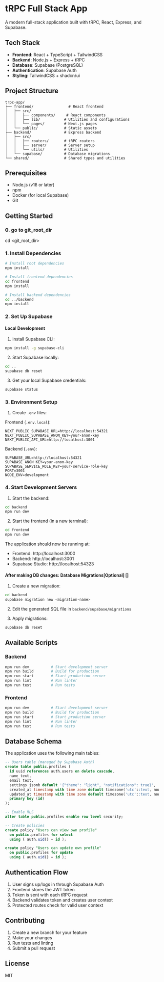 # tRPC Full Stack App

A modern full-stack application built with tRPC, React, Express, and Supabase.

## Tech Stack

- **Frontend**: React + TypeScript + TailwindCSS
- **Backend**: Node.js + Express + tRPC
- **Database**: Supabase (PostgreSQL)
- **Authentication**: Supabase Auth
- **Styling**: TailwindCSS + shadcn/ui

## Project Structure

```
trpc-app/
├── frontend/                # React frontend
│   ├── src/
│   │   ├── components/     # React components
│   │   ├── lib/           # Utilities and configurations
│   │   └── pages/         # Next.js pages
│   └── public/            # Static assets
├── backend/               # Express backend
│   ├── src/
│   │   ├── routers/       # tRPC routers
│   │   ├── server/        # Server setup
│   │   └── utils/         # Utilities
│   └── supabase/          # Database migrations
└── shared/                # Shared types and utilities
```


## Prerequisites

- Node.js (v18 or later)
- npm  
- Docker (for local Supabase)
- Git

## Getting Started
### 0. go to git_root_dir
cd <git_root_dir>

### 1. Install Dependencies
```bash
# Install root dependencies
npm install

# Install frontend dependencies
cd frontend
npm install

# Install backend dependencies
cd ../backend
npm install
```

### 2. Set Up Supabase

#### Local Development

1. Install Supabase CLI:
```bash
npm install -g supabase-cli
```

2. Start Supabase locally:
```bash
cd ..
supabase db reset
```

3. Get your local Supabase credentials:
```bash
supabase status
```

### 3. Environment Setup

1. Create `.env` files:

Frontend (`.env.local`):
```env
NEXT_PUBLIC_SUPABASE_URL=http://localhost:54321
NEXT_PUBLIC_SUPABASE_ANON_KEY=your-anon-key
NEXT_PUBLIC_API_URL=http://localhost:3001
```

Backend (`.env`):
```env
SUPABASE_URL=http://localhost:54321
SUPABASE_ANON_KEY=your-anon-key
SUPABASE_SERVICE_ROLE_KEY=your-service-role-key
PORT=3001
NODE_ENV=development
```

### 4. Start Development Servers

1. Start the backend:
```bash
cd backend
npm run dev
```

2. Start the frontend (in a new terminal):
```bash
cd frontend
npm run dev
```

The application should now be running at:
- Frontend: http://localhost:3000
- Backend: http://localhost:3001
- Supabase Studio: http://localhost:54323



#### After making DB changes: Database Migrations[Optional] []

1. Create a new migration:
```bash
cd backend
supabase migration new <migration-name>
```

2. Edit the generated SQL file in `backend/supabase/migrations`

3. Apply migrations:
```bash
supabase db reset
```

## Available Scripts

### Backend

```bash
npm run dev          # Start development server
npm run build        # Build for production
npm run start        # Start production server
npm run lint         # Run linter
npm run test         # Run tests
```

### Frontend

```bash
npm run dev          # Start development server
npm run build        # Build for production
npm run start        # Start production server
npm run lint         # Run linter
npm run test         # Run tests
```

## Database Schema

The application uses the following main tables:

```sql
-- Users table (managed by Supabase Auth)
create table public.profiles (
  id uuid references auth.users on delete cascade,
  name text,
  email text,
  settings jsonb default '{"theme": "light", "notifications": true}',
  created_at timestamp with time zone default timezone('utc'::text, now()),
  updated_at timestamp with time zone default timezone('utc'::text, now()),
  primary key (id)
);

-- Enable RLS
alter table public.profiles enable row level security;

-- Create policies
create policy "Users can view own profile"
  on public.profiles for select
  using ( auth.uid() = id );

create policy "Users can update own profile"
  on public.profiles for update
  using ( auth.uid() = id );
```

## Authentication Flow

1. User signs up/logs in through Supabase Auth
2. Frontend stores the JWT token
3. Token is sent with each tRPC request
4. Backend validates token and creates user context
5. Protected routes check for valid user context

## Contributing

1. Create a new branch for your feature
2. Make your changes
3. Run tests and linting
4. Submit a pull request

## License

MIT